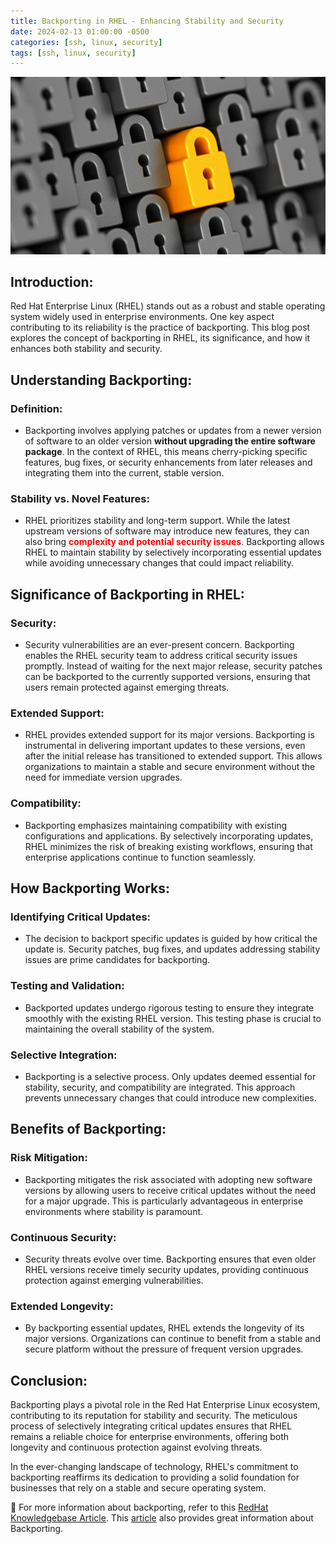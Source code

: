 ```yaml
---
title: Backporting in RHEL - Enhancing Stability and Security
date: 2024-02-13 01:00:00 -0500
categories: [ssh, linux, security]
tags: [ssh, linux, security]
---
```


![Backporting in RHEL - Enhancing Stability and Security](/assets/img/posts/2024/backporting_in_rhel/backporting_in_rhel.jpg)


## Introduction:

Red Hat Enterprise Linux (RHEL) stands out as a robust and stable operating system widely used in enterprise environments. One key aspect contributing to its reliability is the practice of backporting. This blog post explores the concept of backporting in RHEL, its significance, and how it enhances both stability and security.

## Understanding Backporting:

### **Definition:**
   - Backporting involves applying patches or updates from a newer version of software to an older version **without upgrading the entire software package**. In the context of RHEL, this means cherry-picking specific features, bug fixes, or security enhancements from later releases and integrating them into the current, stable version.

### **Stability vs. Novel Features:**
   - RHEL prioritizes stability and long-term support. While the latest upstream versions of software may introduce new features, they can also bring **<span style="color: red;">complexity and potential security issues</span>**. Backporting allows RHEL to maintain stability by selectively incorporating essential updates while avoiding unnecessary changes that could impact reliability.

## Significance of Backporting in RHEL:

### **Security:**
   - Security vulnerabilities are an ever-present concern. Backporting enables the RHEL security team to address critical security issues promptly. Instead of waiting for the next major release, security patches can be backported to the currently supported versions, ensuring that users remain protected against emerging threats.

### **Extended Support:**
   - RHEL provides extended support for its major versions. Backporting is instrumental in delivering important updates to these versions, even after the initial release has transitioned to extended support. This allows organizations to maintain a stable and secure environment without the need for immediate version upgrades.

### **Compatibility:**
   - Backporting emphasizes maintaining compatibility with existing configurations and applications. By selectively incorporating updates, RHEL minimizes the risk of breaking existing workflows, ensuring that enterprise applications continue to function seamlessly.

## How Backporting Works:

### **Identifying Critical Updates:**
   - The decision to backport specific updates is guided by how critical the update is. Security patches, bug fixes, and updates addressing stability issues are prime candidates for backporting.

### **Testing and Validation:**
   - Backported updates undergo rigorous testing to ensure they integrate smoothly with the existing RHEL version. This testing phase is crucial to maintaining the overall stability of the system.

### **Selective Integration:**
   - Backporting is a selective process. Only updates deemed essential for stability, security, and compatibility are integrated. This approach prevents unnecessary changes that could introduce new complexities.

## Benefits of Backporting:

### **Risk Mitigation:**
   - Backporting mitigates the risk associated with adopting new software versions by allowing users to receive critical updates without the need for a major upgrade. This is particularly advantageous in enterprise environments where stability is paramount.

### **Continuous Security:**
   - Security threats evolve over time. Backporting ensures that even older RHEL versions receive timely security updates, providing continuous protection against emerging vulnerabilities.

### **Extended Longevity:**
   - By backporting essential updates, RHEL extends the longevity of its major versions. Organizations can continue to benefit from a stable and secure platform without the pressure of frequent version upgrades.

## Conclusion:

Backporting plays a pivotal role in the Red Hat Enterprise Linux ecosystem, contributing to its reputation for stability and security. The meticulous process of selectively integrating critical updates ensures that RHEL remains a reliable choice for enterprise environments, offering both longevity and continuous protection against evolving threats.

In the ever-changing landscape of technology, RHEL's commitment to backporting reaffirms its dedication to providing a solid foundation for businesses that rely on a stable and secure operating system.


📝 For more information about backporting, refer to this [RedHat Knowledgebase Article](https://access.redhat.com/solutions/57665). This [article](https://access.redhat.com/security/updates/backporting) also provides great information about Backporting.


